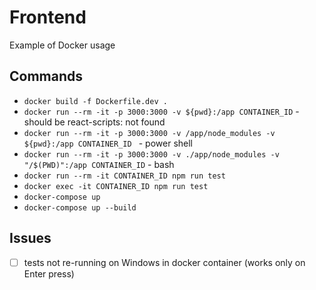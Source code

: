 # Frontend
Example of Docker usage

## Commands
- ```docker build -f Dockerfile.dev . ```
- ```docker run --rm -it -p 3000:3000 -v ${pwd}:/app CONTAINER_ID``` - should be react-scripts: not found
- ```docker run --rm -it -p 3000:3000 -v /app/node_modules -v ${pwd}:/app CONTAINER_ID ``` - power shell
- ```docker run --rm -it -p 3000:3000 -v ./app/node_modules -v "/$(PWD)":/app CONTAINER_ID``` - bash
- ```docker run --rm -it CONTAINER_ID npm run test```
- ```docker exec -it CONTAINER_ID npm run test```
- ```docker-compose up```
- ```docker-compose up --build```

## Issues
- [ ] tests not re-running on Windows in docker container (works only on Enter press)